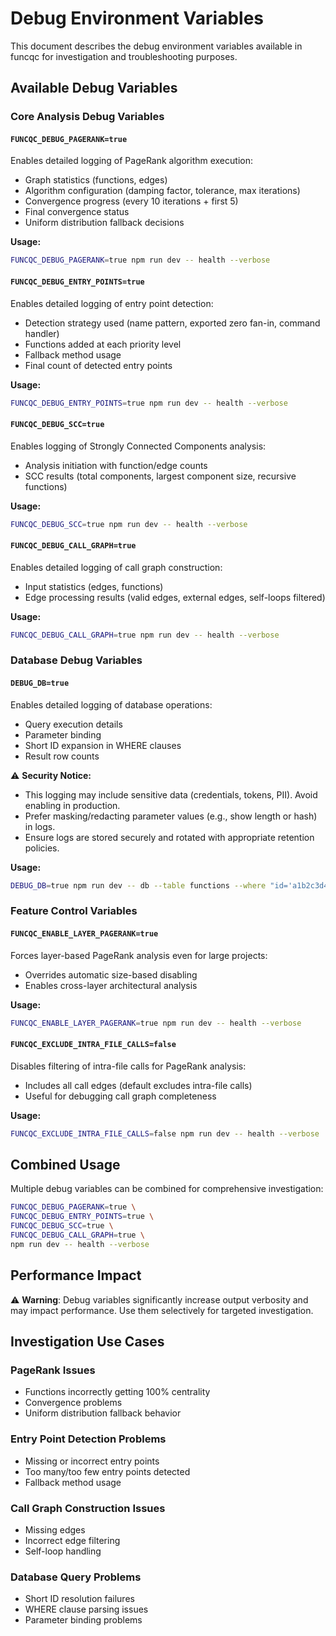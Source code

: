 # Debug Environment Variables

This document describes the debug environment variables available in funcqc for investigation and troubleshooting purposes.

## Available Debug Variables

### Core Analysis Debug Variables

#### `FUNCQC_DEBUG_PAGERANK=true`
Enables detailed logging of PageRank algorithm execution:
- Graph statistics (functions, edges)
- Algorithm configuration (damping factor, tolerance, max iterations)
- Convergence progress (every 10 iterations + first 5)
- Final convergence status
- Uniform distribution fallback decisions

**Usage:**
```bash
FUNCQC_DEBUG_PAGERANK=true npm run dev -- health --verbose
```

#### `FUNCQC_DEBUG_ENTRY_POINTS=true`
Enables detailed logging of entry point detection:
- Detection strategy used (name pattern, exported zero fan-in, command handler)
- Functions added at each priority level
- Fallback method usage
- Final count of detected entry points

**Usage:**
```bash
FUNCQC_DEBUG_ENTRY_POINTS=true npm run dev -- health --verbose
```

#### `FUNCQC_DEBUG_SCC=true`
Enables logging of Strongly Connected Components analysis:
- Analysis initiation with function/edge counts
- SCC results (total components, largest component size, recursive functions)

**Usage:**
```bash
FUNCQC_DEBUG_SCC=true npm run dev -- health --verbose
```

#### `FUNCQC_DEBUG_CALL_GRAPH=true`
Enables detailed logging of call graph construction:
- Input statistics (edges, functions)
- Edge processing results (valid edges, external edges, self-loops filtered)

**Usage:**
```bash
FUNCQC_DEBUG_CALL_GRAPH=true npm run dev -- health --verbose
```

### Database Debug Variables

#### `DEBUG_DB=true`
Enables detailed logging of database operations:
- Query execution details
- Parameter binding
- Short ID expansion in WHERE clauses
- Result row counts

⚠️ **Security Notice:**
- This logging may include sensitive data (credentials, tokens, PII). Avoid enabling in production.
- Prefer masking/redacting parameter values (e.g., show length or hash) in logs.
- Ensure logs are stored securely and rotated with appropriate retention policies.

**Usage:**
```bash
DEBUG_DB=true npm run dev -- db --table functions --where "id='a1b2c3d4'" --limit 5
```

### Feature Control Variables

#### `FUNCQC_ENABLE_LAYER_PAGERANK=true`
Forces layer-based PageRank analysis even for large projects:
- Overrides automatic size-based disabling
- Enables cross-layer architectural analysis

**Usage:**
```bash
FUNCQC_ENABLE_LAYER_PAGERANK=true npm run dev -- health --verbose
```

#### `FUNCQC_EXCLUDE_INTRA_FILE_CALLS=false`
Disables filtering of intra-file calls for PageRank analysis:
- Includes all call edges (default excludes intra-file calls)
- Useful for debugging call graph completeness

**Usage:**
```bash
FUNCQC_EXCLUDE_INTRA_FILE_CALLS=false npm run dev -- health --verbose
```

## Combined Usage

Multiple debug variables can be combined for comprehensive investigation:

```bash
FUNCQC_DEBUG_PAGERANK=true \
FUNCQC_DEBUG_ENTRY_POINTS=true \
FUNCQC_DEBUG_SCC=true \
FUNCQC_DEBUG_CALL_GRAPH=true \
npm run dev -- health --verbose
```

## Performance Impact

⚠️ **Warning**: Debug variables significantly increase output verbosity and may impact performance. Use them selectively for targeted investigation.

## Investigation Use Cases

### PageRank Issues
- Functions incorrectly getting 100% centrality
- Convergence problems
- Uniform distribution fallback behavior

### Entry Point Detection Problems  
- Missing or incorrect entry points
- Too many/too few entry points detected
- Fallback method usage

### Call Graph Construction Issues
- Missing edges
- Incorrect edge filtering
- Self-loop handling

### Database Query Problems
- Short ID resolution failures
- WHERE clause parsing issues
- Parameter binding problems